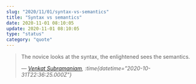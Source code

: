 ```yaml
---
slug: "2020/11/01/syntax-vs-semantics"
title: "Syntax vs semantics"
date: 2020-11-01 08:10:05
update: 2020-11-01 08:10:05
type: "status"
category: "quote"
---
```


> The novice looks at the syntax, the enlightened sees the semantics.
>
> <cite>&mdash; [Venkat Subramaniam](https://twitter.com/venkat_s/status/1322668777482276865), :time{datetime="2020-10-31T22:36:25.000Z"}</cite>
